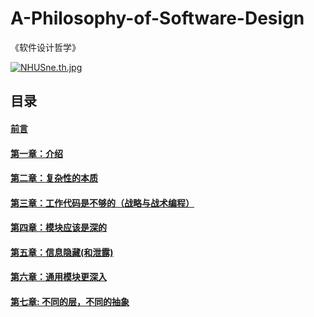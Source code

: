 # A-Philosophy-of-Software-Design
《软件设计哲学》

[![NHUSne.th.jpg](https://s1.ax1x.com/2020/07/02/NHUSne.th.jpg)](https://imgchr.com/i/NHUSne)

## 目录

#### [前言](./preface)

#### [第一章：介绍](./ch1.md)


#### [第二章：复杂性的本质](./ch2.md)

#### [第三章：工作代码是不够的（战略与战术编程）](./ch3.md)

#### [第四章：模块应该是深的](./ch4.md)

#### [第五章：信息隐藏(和泄露)](./ch5.md)

#### [第六章：通用模块更深入](./ch6.md)

#### [第七章: 不同的层，不同的抽象](./ch7.md)
